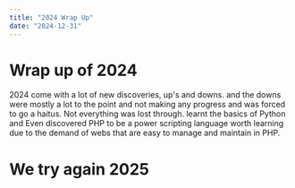 ```yaml
---
title: "2024 Wrap Up"
date: "2024-12-31"
---
```

# Wrap up of 2024
2024 come with a lot of new discoveries, up's and downs. 
and the downs were mostly a lot to the point and not making any progress and was forced to 
go a haitus. Not everything was lost through. learnt the basics of Python and Even discovered PHP
to be a power scripting language worth learning due to the demand of webs that are easy to manage and maintain 
in PHP.

# We try again 2025